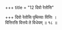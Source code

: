 +++
title = "12 दिवो रेतोसि"

+++
दिवो रेतोसि पृथिव्याः वित्तिः ।  
वित्तिरसि वित्तये ते विधेयम् ॥ १८ ॥